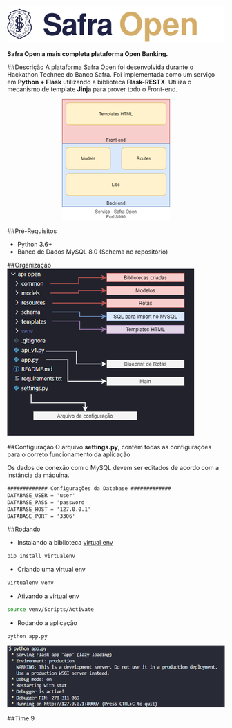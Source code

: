 <p align="center">
<img src="https://raw.githubusercontent.com/reisricardo/static/master/logo-safra-open.svg">
</p>

**Safra Open a mais completa plataforma Open Banking.**

##Descrição
A plataforma Safra Open foi desenvolvida durante o Hackathon Technee do Banco Safra.
Foi implementada como um serviço em **Python + Flask** utilizando a biblioteca **Flask-RESTX**. Utiliza o mecanismo de template **Jinja** para prover todo o Front-end.

<p align="center">
  <img width=250 src="https://raw.githubusercontent.com/reisricardo/static/master/arq2.png">
</p>

##Pré-Requisitos
- Python 3.6+
- Banco de Dados MySQL 8.0 (Schema no repositório)

##Organização
![](https://raw.githubusercontent.com/reisricardo/static/master/org.png)

##Configuração
O arquivo **settings.py**, contém todas as configurações para o correto funcionamento da aplicação

Os dados de conexão com o MySQL devem ser editados de acordo com a instância da máquina.


    ############# Configurações da Database #############
    DATABASE_USER = 'user'
    DATABASE_PASS = 'password'
    DATABASE_HOST = '127.0.0.1'
    DATABASE_PORT = '3306'

##Rodando

- Instalando a biblioteca [virtual env](https://pypi.org/project/virtualenv/ "virtual env")

```bash
pip install virtualenv
```

- Criando uma virtual env 

```bash
virtualenv venv
```
- Ativando a virtual env

```bash
source venv/Scripts/Activate
```
- Rodando a aplicação

```bash
python app.py
```

![](https://raw.githubusercontent.com/reisricardo/static/master/run.png)


##Time 9
